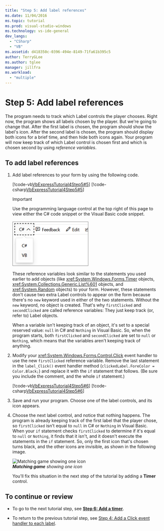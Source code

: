 ```yaml
---
title: "Step 5: Add label references"
ms.date: 11/04/2016
ms.topic: tutorial
ms.prod: visual-studio-windows
ms.technology: vs-ide-general
dev_langs:
  - "CSharp"
  - "VB"
ms.assetid: d418350c-0396-494e-8149-71fa61b395c5
author: TerryGLee
ms.author: tglee
manager: jillfra
ms.workload:
  - "multiple"
---
```

# Step 5: Add label references
The program needs to track which Label controls the player chooses. Right now, the program shows all labels chosen by the player. But we're going to change that. After the first label is chosen, the program should show the label's icon. After the second label is chosen, the program should display both icons for a brief time, and then hide both icons again. Your program will now keep track of which Label control is chosen first and which is chosen second by using *reference variables*.

## To add label references

1. Add label references to your form by using the following code.

     [!code-vb[VbExpressTutorial4Step5#5](../ide/codesnippet/VisualBasic/step-5-add-label-references_1.vb)]
     [!code-csharp[VbExpressTutorial4Step5#5](../ide/codesnippet/CSharp/step-5-add-label-references_1.cs)]

     > [!IMPORTANT]
     > Use the programming language control at the top right of this page to view either the C# code snippet or the Visual Basic code snippet.<br><br>![Programming language control for Docs.Microsoft.com](../ide/media/docs-programming-language-control.png)

     These reference variables look similar to the statements you used earlier to add objects (like <xref:System.Windows.Forms.Timer> objects, <xref:System.Collections.Generic.List%601> objects, and <xref:System.Random> objects) to your form. However, these statements don't cause two extra Label controls to appear on the form because there's no `new` keyword used in either of the two statements. Without the `new` keyword, no object is created. That's why `firstClicked` and `secondClicked` are called reference variables: They just keep track (or, refer to) Label objects.

     When a variable isn't keeping track of an object, it's set to a special reserved value: `null` in C# and `Nothing` in Visual Basic. So, when the program starts, both `firstClicked` and `secondClicked` are set to `null` or `Nothing`, which means that the variables aren't keeping track of anything.

2. Modify your <xref:System.Windows.Forms.Control.Click> event handler to use the new `firstClicked` reference variable. Remove the last statement in the `label_Click()` event handler method (`clickedLabel.ForeColor = Color.Black;`) and replace it with the `if` statement that follows. (Be sure you include the comment, and the whole `if` statement.)

     [!code-vb[VbExpressTutorial4Step5#6](../ide/codesnippet/VisualBasic/step-5-add-label-references_2.vb)]
     [!code-csharp[VbExpressTutorial4Step5#6](../ide/codesnippet/CSharp/step-5-add-label-references_2.cs)]

3. Save and run your program. Choose one of the label controls, and its icon appears.

4. Choose the next label control, and notice that nothing happens. The program is already keeping track of the first label that the player chose, so `firstClicked` isn't equal to `null` in C# or `Nothing` in Visual Basic. When your `if` statement checks `firstClicked` to determine if it's equal to `null` or `Nothing`, it finds that it isn't, and it doesn't execute the statements in the `if` statement. So, only the first icon that's chosen turns black, and the other icons are invisible, as shown in the following image.

     ![Matching game showing one icon](../ide/media/express_tut4step5.png)<br/>
***Matching game*** *showing one icon*

     You'll fix this situation in the next step of the tutorial by adding a **Timer** control.

## To continue or review

- To go to the next tutorial step, see **[Step 6: Add a timer](../ide/step-6-add-a-timer.md)**.

- To return to the previous tutorial step, see [Step 4: Add a Click event handler to each label](../ide/step-4-add-a-click-event-handler-to-each-label.md).
